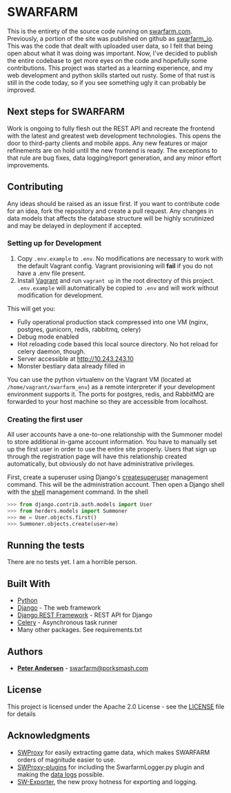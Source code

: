 # SWARFARM

This is the entirety of the source code running on [swarfarm.com](https://swarfarm.com).
Previously, a portion of the site was published on github as [swarfarm_io](https://github.com/porksmash/swarfarm_io).
This was the code that dealt with uploaded user data, so I felt that being open about what it was doing was important.
Now, I've decided to publish the entire codebase to get more eyes on the code and hopefully some contributions. 
This project was started as a learning experience, and my web development and python skills started out rusty.
Some of that rust is still in the code today, so if you see something ugly it can probably be improved.

## Next steps for SWARFARM

Work is ongoing to fully flesh out the REST API and recreate the frontend with the latest and greatest web development technologies.
This opens the door to third-party clients and mobile apps.
Any new features or major refinements are on hold until the new frontend is ready.
The exceptions to that rule are bug fixes, data logging/report generation, and any minor effort improvements.

## Contributing

Any ideas should be raised as an issue first.
If you want to contribute code for an idea, fork the repository and create a pull request.
Any changes in data models that affects the database structure will be highly scrutinized and may be delayed in deployment if accepted.

### Setting up for Development

1. Copy `.env.example` to `.env`. No modifications are necessary to work with the default Vagrant config.
Vagrant provisioning will **fail** if you do not have a .env file present.
2. Install [Vagrant](https://www.vagrantup.com/downloads.html) and run `vagrant up` in the root directory of this project.
`.env.example` will automatically be copied to `.env` and will work without modification for development.

This will get you:
 * Fully operational production stack compressed into one VM (nginx, postgres, gunicorn, redis, rabbitmq, celery)
 * Debug mode enabled
 * Hot reloading code based this local source directory. No hot reload for celery daemon, though.
 * Server accessible at http://10.243.243.10
 * Monster bestiary data already filled in

You can use the python virtualenv on the Vagrant VM (located at `/home/vagrant/swarfarm_env`) as a remote interpreter if your development environment supports it.
The ports for postgres, redis, and RabbitMQ are forwarded to your host machine so they are accessible from localhost.

### Creating the first user
All user accounts have a one-to-one relationship with the Summoner model to store additional in-game account information.
You have to manually set up the first user in order to use the entire site properly.
Users that sign up through the registration page will have this relationship created automatically, but obviously do not have administrative privileges. 

First, create a superuser using Django's [createsuperuser](https://docs.djangoproject.com/en/1.10/ref/django-admin/#createsuperuser) management command.
This will be the administration account.
Then open a Django shell with the [shell](https://docs.djangoproject.com/en/1.10/ref/django-admin/#shell) management command. In the shell 
 
```python
>>> from django.contrib.auth.models import User
>>> from herders.models import Summoner
>>> me = User.objects.first()
>>> Summoner.objects.create(user=me)
```



## Running the tests

There are no tests yet. I am a horrible person. 

## Built With

* [Python](https://www.python.org/)
* [Django](https://www.djangoproject.com/) - The web framework
* [Django REST Framework](http://www.django-rest-framework.org/) - REST API for Django
* [Celery](http://www.celeryproject.org/) - Asynchronous task runner
* Many other packages. See requirements.txt

## Authors

* [**Peter Andersen**](https://github.com/porksmash) - swarfarm@porksmash.com

## License

This project is licensed under the Apache 2.0 License - see the [LICENSE](LICENSE) file for details

## Acknowledgments

* [SWProxy](https://github.com/kakaroto/SWProxy/) for easily extracting game data, which makes SWARFARM orders of magnitude easier to use. 
* [SWProxy-plugins](https://github.com/lstern/SWProxy-plugins/) for including the SwarfarmLogger.py plugin and making the [data logs](https://swarfarm.com/data/log/) possible.
* [SW-Exporter](https://github.com/Xzandro/sw-exporter), the new proxy hotness for exporting and logging.
